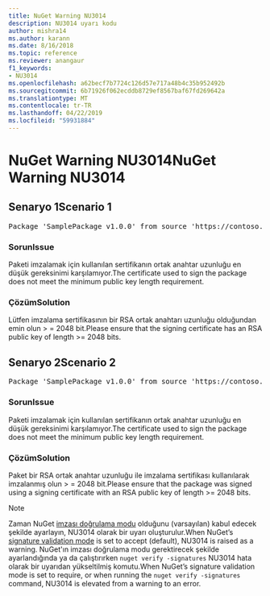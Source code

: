 ```yaml
---
title: NuGet Warning NU3014
description: NU3014 uyarı kodu
author: mishra14
ms.author: karann
ms.date: 8/16/2018
ms.topic: reference
ms.reviewer: anangaur
f1_keywords:
- NU3014
ms.openlocfilehash: a62becf7b7724c126d57e717a48b4c35b952492b
ms.sourcegitcommit: 6b71926f062ecddb8729ef8567baf67fd269642a
ms.translationtype: MT
ms.contentlocale: tr-TR
ms.lasthandoff: 04/22/2019
ms.locfileid: "59931884"
---
```

# <a name="nuget-warning-nu3014"></a><span data-ttu-id="34b30-103">NuGet Warning NU3014</span><span class="sxs-lookup"><span data-stu-id="34b30-103">NuGet Warning NU3014</span></span>

## <a name="scenario-1"></a><span data-ttu-id="34b30-104">Senaryo 1</span><span class="sxs-lookup"><span data-stu-id="34b30-104">Scenario 1</span></span>

<pre>Package 'SamplePackage v1.0.0' from source 'https://contoso.com/index.json': The signing certificate does not meet a minimum public key length requirement.</pre>

### <a name="issue"></a><span data-ttu-id="34b30-105">Sorun</span><span class="sxs-lookup"><span data-stu-id="34b30-105">Issue</span></span>

<span data-ttu-id="34b30-106">Paketi imzalamak için kullanılan sertifikanın ortak anahtar uzunluğu en düşük gereksinimi karşılamıyor.</span><span class="sxs-lookup"><span data-stu-id="34b30-106">The certificate used to sign the package does not meet the minimum public key length requirement.</span></span>


### <a name="solution"></a><span data-ttu-id="34b30-107">Çözüm</span><span class="sxs-lookup"><span data-stu-id="34b30-107">Solution</span></span>

<span data-ttu-id="34b30-108">Lütfen imzalama sertifikasının bir RSA ortak anahtarı uzunluğu olduğundan emin olun > = 2048 bit.</span><span class="sxs-lookup"><span data-stu-id="34b30-108">Please ensure that the signing certificate has an RSA public key of length >= 2048 bits.</span></span>



## <a name="scenario-2"></a><span data-ttu-id="34b30-109">Senaryo 2</span><span class="sxs-lookup"><span data-stu-id="34b30-109">Scenario 2</span></span>

<pre>Package 'SamplePackage v1.0.0' from source 'https://contoso.com/index.json': The primary signature's certificate does not meet a minimum public key length requirement.</pre>

### <a name="issue"></a><span data-ttu-id="34b30-110">Sorun</span><span class="sxs-lookup"><span data-stu-id="34b30-110">Issue</span></span>

<span data-ttu-id="34b30-111">Paketi imzalamak için kullanılan sertifikanın ortak anahtar uzunluğu en düşük gereksinimi karşılamıyor.</span><span class="sxs-lookup"><span data-stu-id="34b30-111">The certificate used to sign the package does not meet the minimum public key length requirement.</span></span>


### <a name="solution"></a><span data-ttu-id="34b30-112">Çözüm</span><span class="sxs-lookup"><span data-stu-id="34b30-112">Solution</span></span>

<span data-ttu-id="34b30-113">Paket bir RSA ortak anahtar uzunluğu ile imzalama sertifikası kullanılarak imzalanmış olun > = 2048 bit.</span><span class="sxs-lookup"><span data-stu-id="34b30-113">Please ensure that the package was signed using a signing certificate with an RSA public key of length >= 2048 bits.</span></span>


> [!Note]
> <span data-ttu-id="34b30-114">Zaman NuGet [imzası doğrulama modu](https://docs.microsoft.com/en-us/nuget/consume-packages/installing-signed-packages#configure-package-signature-requirements) olduğunu (varsayılan) kabul edecek şekilde ayarlayın, NU3014 olarak bir uyarı oluşturulur.</span><span class="sxs-lookup"><span data-stu-id="34b30-114">When NuGet’s [signature validation mode](https://docs.microsoft.com/en-us/nuget/consume-packages/installing-signed-packages#configure-package-signature-requirements) is set to accept (default), NU3014 is raised as a warning.</span></span> <span data-ttu-id="34b30-115">NuGet'ın imzası doğrulama modu gerektirecek şekilde ayarlandığında ya da çalıştırırken `nuget verify -signatures` NU3014 hata olarak bir uyarıdan yükseltilmiş komutu.</span><span class="sxs-lookup"><span data-stu-id="34b30-115">When NuGet’s signature validation mode is set to require, or when running the `nuget verify -signatures` command, NU3014 is elevated from a warning to an error.</span></span> 

